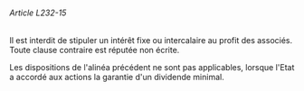 ###### Article L232-15

Il est interdit de stipuler un intérêt fixe ou intercalaire au profit des associés. Toute clause contraire est réputée non écrite.

Les dispositions de l'alinéa précédent ne sont pas applicables, lorsque l'Etat a accordé aux actions la garantie d'un dividende minimal.


